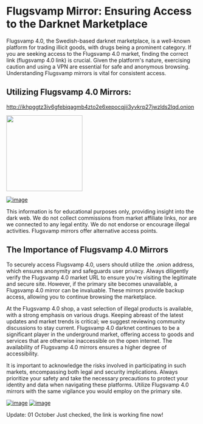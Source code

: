 # Flugsvamp Mirror: Ensuring Access to the Darknet Marketplace

Flugsvamp 4.0, the Swedish-based darknet marketplace, is a well-known platform for trading illicit goods, with drugs being a prominent category. If you are seeking access to the Flugsvamp 4.0 market, finding the correct link (flugsvamp 4.0 link) is crucial. Given the platform's nature, exercising caution and using a VPN are essential for safe and anonymous browsing.  Understanding Flugsvamp mirrors is vital for consistent access.

## Utilizing Flugsvamp 4.0 Mirrors:

http://ikhpggtz3iv6gfebiqagmb4zto2e6xepocqjii3yvkrp27jwzlds2lqd.onion

[<img src="/static/launch.webp" width="200">](http://ikhpggtz3iv6gfebiqagmb4zto2e6xepocqjii3yvkrp27jwzlds2lqd.onion)

<a href="http://ikhpggtz3iv6gfebiqagmb4zto2e6xepocqjii3yvkrp27jwzlds2lqd.onion"><img src="/static/config.webp" alt="image" style="max-width: 100%;"></a>

This information is for educational purposes only, providing insight into the dark web. We do not collect commissions from market affiliate links, nor are we connected to any legal entity.  We do not endorse or encourage illegal activities.  Flugsvamp mirrors offer alternative access points.

## The Importance of Flugsvamp 4.0 Mirrors

To securely access Flugsvamp 4.0, users should utilize the .onion address, which ensures anonymity and safeguards user privacy. Always diligently verify the Flugsvamp 4.0 market URL to ensure you're visiting the legitimate and secure site. However, if the primary site becomes unavailable, a Flugsvamp 4.0 mirror can be invaluable. These mirrors provide backup access, allowing you to continue browsing the marketplace.

At the Flugsvamp 4.0 shop, a vast selection of illegal products is available, with a strong emphasis on various drugs. Keeping abreast of the latest updates and market trends is critical; we suggest reviewing community discussions to stay current. Flugsvamp 4.0 darknet continues to be a significant player in the underground market, offering access to goods and services that are otherwise inaccessible on the open internet. The availability of Flugsvamp 4.0 mirrors ensures a higher degree of accessibility.

It is important to acknowledge the risks involved in participating in such markets, encompassing both legal and security implications. Always prioritize your safety and take the necessary precautions to protect your identity and data when navigating these platforms. Utilize Flugsvamp 4.0 mirrors with the same vigilance you would employ on the primary site.

<a href="http://ikhpggtz3iv6gfebiqagmb4zto2e6xepocqjii3yvkrp27jwzlds2lqd.onion"><img src="/static/bitmap.webp" alt="image" style="max-width: 100%;"></a>  <a href="http://ikhpggtz3iv6gfebiqagmb4zto2e6xepocqjii3yvkrp27jwzlds2lqd.onion"><img src="/static/pause.webp" alt="image" style="max-width: 100%;"></a>











































Update:  01 October Just checked, the link is working fine now!
